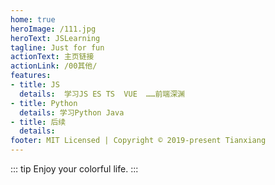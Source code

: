```yaml
---
home: true
heroImage: /111.jpg
heroText: JSLearning
tagline: Just for fun
actionText: 主页链接
actionLink: /00其他/
features:
- title: JS
  details:  学习JS ES TS  VUE  ……前端深渊
- title: Python
  details: 学习Python Java  
- title: 后续
  details: 
footer: MIT Licensed | Copyright © 2019-present Tianxiang
---
```

::: tip
 Enjoy your colorful life.
:::


